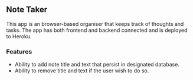 ## Note Taker

This app is an browser-based organiser that keeps track of thoughts and tasks. The app has both frontend and backend connected and is deployed to Heroku.

### Features

- Ability to add note title and text that persist in designated database.
- Ability to remove title and text if the user wish to do so.
